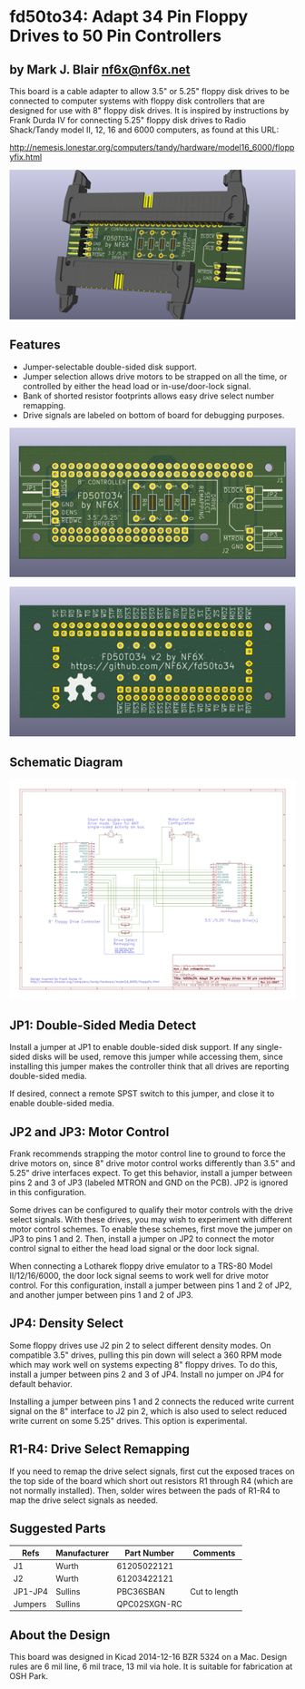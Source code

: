 # fd50to34: Adapt 34 Pin Floppy Drives to 50 Pin Controllers
## by Mark J. Blair <nf6x@nf6x.net>

This board is a cable adapter to allow 3.5" or 5.25" floppy disk drives to be connected to computer systems with floppy disk controllers that are designed for use with 8" floppy disk drives. It is inspired by instructions by Frank Durda IV for connecting 5.25" floppy disk drives to Radio Shack/Tandy model II, 12, 16 and 6000 computers, as found at this URL:

http://nemesis.lonestar.org/computers/tandy/hardware/model16_6000/floppyfix.html

![](pics/fd50to34-assembled.png?raw=true)

## Features

* Jumper-selectable double-sided disk support.
* Jumper selection allows drive motors to be strapped on all the time, or controlled by either the head load or in-use/door-lock signal.
* Bank of shorted resistor footprints allows easy drive select number remapping.
* Drive signals are labeled on bottom of board for debugging purposes.

![](pics/fd50to34-top.png?raw=true)

![](pics/fd50to34-bot.png?raw=true)

## Schematic Diagram

![](fd50to34.png?raw=true)

## JP1: Double-Sided Media Detect

Install a jumper at JP1 to enable double-sided disk support. If any single-sided disks will be used, remove this jumper while accessing them, since installing this jumper makes the controller think that all drives are reporting double-sided media.

If desired, connect a remote SPST switch to this jumper, and close it to enable double-sided media.

## JP2 and JP3: Motor Control

Frank recommends strapping the motor control line to ground to force the drive motors on, since 8" drive motor control works differently than 3.5" and 5.25" drive interfaces expect. To get this behavior, install a jumper between pins 2 and 3 of JP3 (labeled MTRON and GND on the PCB). JP2 is ignored in this configuration.

Some drives can be configured to qualify their motor controls with the drive select signals. With these drives, you may wish to experiment with different motor control schemes. To enable these schemes, first move the jumper on JP3 to pins 1 and 2. Then, install a jumper on JP2 to connect the motor control signal to either the head load signal or the door lock signal.

When connecting a Lotharek floppy drive emulator to a TRS-80 Model II/12/16/6000, the door lock signal seems to work well for drive motor control. For this configuration, install a jumper between pins 1 and 2 of JP2, and another jumper between pins 1 and 2 of JP3.

## JP4: Density Select

Some floppy drives use J2 pin 2 to select different density modes. On compatible 3.5" drives, pulling this pin down will select a 360 RPM mode which may work well on systems expecting 8" floppy drives. To do this, install a jumper between pins 2 and 3 of JP4. Install no jumper on JP4 for default behavior.

Installing a jumper between pins 1 and 2 connects the reduced write current signal on the 8" interface to J2 pin 2, which is also used to select reduced write current on some 5.25" drives. This option is experimental. 

## R1-R4: Drive Select Remapping

If you need to remap the drive select signals, first cut the exposed traces on the top side of the board which short out resistors R1 through R4 (which are not normally installed). Then, solder wires between the pads of R1-R4 to map the drive select signals as needed.

## Suggested Parts

Refs    | Manufacturer | Part Number  | Comments
--------|--------------|--------------|---------------
J1      | Wurth        | 61205022121  |
J2      | Wurth        | 61203422121  |
JP1-JP4 | Sullins      | PBC36SBAN    | Cut to length
Jumpers | Sullins      | QPC02SXGN-RC |


## About the Design

This board was designed in Kicad 2014-12-16 BZR 5324 on a Mac.
Design rules are 6 mil line, 6 mil trace, 13 mil via hole. It is suitable for fabrication at OSH Park.
